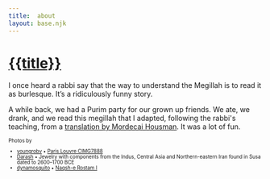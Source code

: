 ```yaml
---
title:  about
layout: base.njk
---
```


#  [{{title}}](/)

I once heard a rabbi say
that the way to understand the Megillah 
is to read it as burlesque.
It’s a ridiculously funny story.

A while back, we had a Purim party for our grown up friends.
We ate, we drank, and we read this megillah
that I adapted,
following the rabbi's teaching,
from  a
[translation by Mordecai Housman](http://www.beingjewish.com/yomtov/purim/esther_intro.html).
It was a lot of fun.

<div style="font-size: 70%" markdown="1">

Photos by 
+ [youngrobv](https://www.flickr.com/people/youngrobv/) • [Paris Louvre CIMG7888](https://www.flickr.com/photos/youngrobv/3360143040/in/datetaken/)
+ [Darash](https://en.wikipedia.org/wiki/Susa#/media/File:Jewelry_with_components_from_the_Indus,_Central_Asia_and_Northern-eastern_Iran_found_in_Susa_dated_to_2600-1700_BCE.jpg) • Jewelry with components from the Indus, Central Asia and Northern-eastern Iran found in Susa dated to 2600–1700 BCE
+ [dynamosquito](https://www.flickr.com/people/dynamosquito/) • [Naqsh-e Rostam I](https://www.flickr.com/photos/dynamosquito/3115287063/in/photolist-5KhEiV-2i9A51c-5hF8Be-pw35C-e4niMn-pw35M-2i9DE8U-8pd8SC-5L9hoc-Bbtyo8-61SYNa-5K6DCA-4QcTac-5YKXZ5-71W9UE-58tyhm-4QcThD-2fPNNN-63pHfi-5HuFbP-7QgkHW-X8dDsj-6aKSfa-5Jdbcy-5YKY6L-MuCzAk-74MJUU-89gGyg-8x2Vtr-6EBKeF-amgqLe-9YmeFM-89j4an-27mTUz-amjR3J-28CvbDL-znW41u-Rv4hQ-9LBWRw-9LxKPF-9LgHRU-tiN9QD-9Lieg5-mmAS5L-5HuD8c-ftVgNs-2nzx3fV-Htruk-r1EMmY-9LE7ff)

</div>


